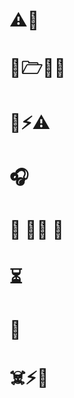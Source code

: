 
# ⚠👷
# 📂🗁📰💼 
# 📌⚡⚠
# 🎧
# 📧 📝📓 📘 
# ⏳
# 🛑
# ☠️⚡🛑
<!--stackedit_data:
eyJoaXN0b3J5IjpbMTQyODc2NjQyNCwxNDQ0NTA1NDZdfQ==
-->